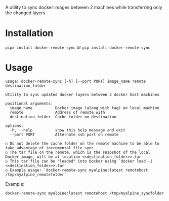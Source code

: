 A utility to sync docker images between 2 machines while transferring only the changed layers

# Installation
`pipx install docker-remote-sync` or `pip install docker-remote-sync`

# Usage
```
usage: docker-remote-sync [-h] [--port PORT] image_name remote destination_folder

Utility to sync updated docker layers between 2 docker host machines

positional arguments:
  image_name          Docker image (along with tag) on local machine
  remote              Address of remote with
  destination_folder  Cache folder on destination

options:
  -h, --help          show this help message and exit
  --port PORT         Alternate ssh port on remote

○ Do not delete the cache folder on the remote machine to be able to take advantage of incremental file sync
○ The tar file on the remote, which is the snapshot of the local Docker image, will be at location <<destination_folder>>.tar
○ This tar file can be "loaded" into Docker using `docker load -i <<destination_folder>>.tar`
○ Example usage: `docker-remote-sync myalpine:latest remotehost /tmp/myalpine_remotefolder`
```

Example:
```
docker-remote-sync myalpine:latest remotehost /tmp/myalpine_syncfolder
```